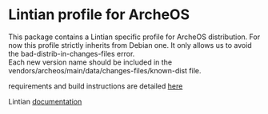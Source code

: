 # Lintian profile for ArcheOS

This package contains a Lintian specific profile for ArcheOS distribution.
For now this profile strictly inherits from Debian one. It only 
allows us to avoid the bad-distrib-in-changes-files error.  
Each new version name should be included in the 
vendors/archeos/main/data/changes-files/known-dist file.  

requirements and build instructions are detailed [here](
https://github.com/archeos/archeos-meta/blob/master/README.md)  

Lintian [documentation](http://lintian.debian.org/)
